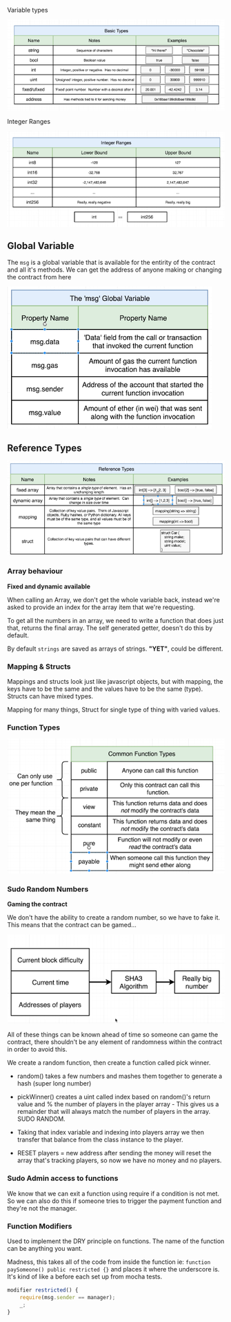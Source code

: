 Variable types

![something](../images/variable-types.png)

Integer Ranges

![something](../images/integer-ranges.png)

## Global Variable

The `msg` is a global variable that is available for the entirity of the contract and all it's methods. We can get the address of anyone making or changing the contract from here

![something](../images/msg.png)

## Reference Types

![something](../images/reference-types.png)

### Array behaviour

**Fixed and dynamic available**

When calling an Array, we don't get the whole variable back, instead we're asked to provide an index for the array item that we're requesting.

To get all the numbers in an array, we need to write a function that does just that, returns the final array. The self generated getter, doesn't do this by default.

By default `strings` are saved as arrays of strings. **"YET"**, could be different.

### Mapping & Structs

Mappings and structs look just like javascript objects, but with mapping, the keys have to be the same and the values have to be the same (type). Structs can have mixed types.

Mapping for many things, Struct for single type of thing with varied values.

### Function Types

![something](../images/function-types.png)

### Sudo Random Numbers

**Gaming the contract**

We don't have the ability to create a random number, so we have to fake it. This means that the contract can be gamed...

![something](../images/random.png)

All of these things can be known ahead of time so someone can game the contract, there shouldn't be any element of randomness within the contract in order to avoid this.

We create a random function, then create a function called pick winner.

- random() takes a few numbers and mashes them together to generate a hash (super long number)

- pickWinner() creates a uint called index based on random()'s return value and % the number of players in the player array - This gives us a remainder that will always match the number of players in the array. SUDO RANDOM.

- Taking that index variable and indexing into players array we then transfer that balance from the class instance to the player.

- RESET players = new address[](0) after sending the money will reset the array that's tracking players, so now we have no money and no players.

### Sudo Admin access to functions

We know that we can exit a function using require if a condition is not met. So we can also do this if someone tries to trigger the payment function and they're not the manager.

### Function Modifiers

Used to implement the DRY principle on functions. The name of the function can be anything you want.

Madness, this takes all of the code from inside the function ie: `function paySomeone() public restricted {}` and places it where the underscore is. It's kind of like a before each set up from mocha tests.

```js
modifier restricted() {
    require(msg.sender == manager);
    _;
}
```
